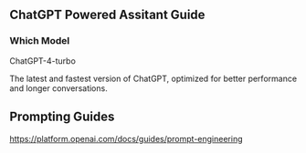 ## ChatGPT Powered Assitant Guide

### Which Model

ChatGPT-4-turbo

The latest and fastest version of ChatGPT, optimized for better performance and longer conversations.

## Prompting Guides

https://platform.openai.com/docs/guides/prompt-engineering
